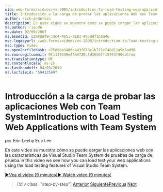 ```yaml
---
uid: web-forms/videos/vs-2005/introduction-to-load-testing-web-applications-with-team-system
title: Introducción a la carga de probar las aplicaciones Web con Team System | Microsoft Docs
author: rick-anderson
description: En este vídeo se muestra cómo se puede cargar las aplicaciones web con las características de Visual Studio Team System de pruebas de carga de prueba.
ms.author: riande
ms.date: 02/09/2007
ms.assetid: c2a80ef9-3dc4-4051-8103-495ddf1b8a46
msc.legacyurl: /web-forms/videos/vs-2005/introduction-to-load-testing-web-applications-with-team-system
msc.type: video
ms.openlocfilehash: a25e98a3486a443f878c1b721e748d13a9d5ad90
ms.sourcegitcommit: 0f1119340e4464720cfd16d0ff15764746ea1fea
ms.translationtype: MT
ms.contentlocale: es-ES
ms.lasthandoff: 04/09/2019
ms.locfileid: "59413599"
---
```

# <a name="introduction-to-load-testing-web-applications-with-team-system"></a><span data-ttu-id="bc3e4-103">Introducción a la carga de probar las aplicaciones Web con Team System</span><span class="sxs-lookup"><span data-stu-id="bc3e4-103">Introduction to Load Testing Web Applications with Team System</span></span>

<span data-ttu-id="bc3e4-104">por Eric Lee</span><span class="sxs-lookup"><span data-stu-id="bc3e4-104">by Eric Lee</span></span>

<span data-ttu-id="bc3e4-105">En este vídeo se muestra cómo se puede cargar las aplicaciones web con las características de Visual Studio Team System de pruebas de carga de prueba.</span><span class="sxs-lookup"><span data-stu-id="bc3e4-105">In this video we see how you can load test your web applications using the load testing features of Visual Studio Team System.</span></span>

[<span data-ttu-id="bc3e4-106">&#9654;Vea el vídeo (9 minutos)</span><span class="sxs-lookup"><span data-stu-id="bc3e4-106">&#9654; Watch video (9 minutes)</span></span>](https://channel9.msdn.com/Blogs/ASP-NET-Site-Videos/introduction-to-load-testing-web-applications-with-team-system)

> [!div class="step-by-step"]
> <span data-ttu-id="bc3e4-107">[Anterior](introduction-to-testing-web-applications-with-team-system.md)
> [Siguiente](introduction-to-manual-testing-with-team-system.md)</span><span class="sxs-lookup"><span data-stu-id="bc3e4-107">[Previous](introduction-to-testing-web-applications-with-team-system.md)
[Next](introduction-to-manual-testing-with-team-system.md)</span></span>
